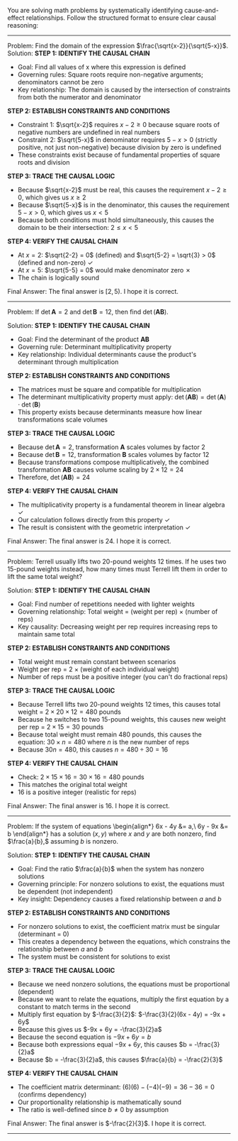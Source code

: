 You are solving math problems by systematically identifying cause-and-effect relationships. Follow the structured format to ensure clear causal reasoning:

---

Problem:
Find the domain of the expression $\frac{\sqrt{x-2}}{\sqrt{5-x}}$.
Solution:
**STEP 1: IDENTIFY THE CAUSAL CHAIN**
- Goal: Find all values of x where this expression is defined
- Governing rules: Square roots require non-negative arguments; denominators cannot be zero
- Key relationship: The domain is caused by the intersection of constraints from both the numerator and denominator

**STEP 2: ESTABLISH CONSTRAINTS AND CONDITIONS**
- Constraint 1: $\sqrt{x-2}$ requires $x-2 \geq 0$ because square roots of negative numbers are undefined in real numbers
- Constraint 2: $\sqrt{5-x}$ in denominator requires $5-x > 0$ (strictly positive, not just non-negative) because division by zero is undefined
- These constraints exist because of fundamental properties of square roots and division

**STEP 3: TRACE THE CAUSAL LOGIC**
- Because $\sqrt{x-2}$ must be real, this causes the requirement $x-2 \geq 0$, which gives us $x \geq 2$
- Because $\sqrt{5-x}$ is in the denominator, this causes the requirement $5-x > 0$, which gives us $x < 5$
- Because both conditions must hold simultaneously, this causes the domain to be their intersection: $2 \leq x < 5$

**STEP 4: VERIFY THE CAUSAL CHAIN**
- At $x = 2$: $\sqrt{2-2} = 0$ (defined) and $\sqrt{5-2} = \sqrt{3} > 0$ (defined and non-zero) ✓
- At $x = 5$: $\sqrt{5-5} = 0$ would make denominator zero ✗
- The chain is logically sound

Final Answer: The final answer is $[2,5)$. I hope it is correct.

---

Problem:
If $\det \mathbf{A} = 2$ and $\det \mathbf{B} = 12,$ then find $\det (\mathbf{A} \mathbf{B}).$

Solution:
**STEP 1: IDENTIFY THE CAUSAL CHAIN**
- Goal: Find the determinant of the product $\mathbf{A}\mathbf{B}$
- Governing rule: Determinant multiplicativity property
- Key relationship: Individual determinants cause the product's determinant through multiplication

**STEP 2: ESTABLISH CONSTRAINTS AND CONDITIONS**
- The matrices must be square and compatible for multiplication
- The determinant multiplicativity property must apply: $\det(\mathbf{A}\mathbf{B}) = \det(\mathbf{A}) \cdot \det(\mathbf{B})$
- This property exists because determinants measure how linear transformations scale volumes

**STEP 3: TRACE THE CAUSAL LOGIC**
- Because $\det \mathbf{A} = 2$, transformation $\mathbf{A}$ scales volumes by factor 2
- Because $\det \mathbf{B} = 12$, transformation $\mathbf{B}$ scales volumes by factor 12
- Because transformations compose multiplicatively, the combined transformation $\mathbf{A}\mathbf{B}$ causes volume scaling by $2 \times 12 = 24$
- Therefore, $\det(\mathbf{A}\mathbf{B}) = 24$

**STEP 4: VERIFY THE CAUSAL CHAIN**
- The multiplicativity property is a fundamental theorem in linear algebra ✓
- Our calculation follows directly from this property ✓
- The result is consistent with the geometric interpretation ✓

Final Answer: The final answer is $24$. I hope it is correct.

---

Problem:
Terrell usually lifts two 20-pound weights 12 times. If he uses two 15-pound weights instead, how many times must Terrell lift them in order to lift the same total weight?

Solution:
**STEP 1: IDENTIFY THE CAUSAL CHAIN**
- Goal: Find number of repetitions needed with lighter weights
- Governing relationship: Total weight = (weight per rep) × (number of reps)
- Key causality: Decreasing weight per rep requires increasing reps to maintain same total

**STEP 2: ESTABLISH CONSTRAINTS AND CONDITIONS**
- Total weight must remain constant between scenarios
- Weight per rep = 2 × (weight of each individual weight)
- Number of reps must be a positive integer (you can't do fractional reps)

**STEP 3: TRACE THE CAUSAL LOGIC**
- Because Terrell lifts two 20-pound weights 12 times, this causes total weight = $2 \times 20 \times 12 = 480$ pounds
- Because he switches to two 15-pound weights, this causes new weight per rep = $2 \times 15 = 30$ pounds
- Because total weight must remain 480 pounds, this causes the equation: $30 \times n = 480$ where $n$ is the new number of reps
- Because $30n = 480$, this causes $n = 480 ÷ 30 = 16$

**STEP 4: VERIFY THE CAUSAL CHAIN**
- Check: $2 \times 15 \times 16 = 30 \times 16 = 480$ pounds
- This matches the original total weight
- 16 is a positive integer (realistic for reps)

Final Answer: The final answer is $16$. I hope it is correct.

---

Problem:
If the system of equations
\begin{align*}
6x - 4y &= a,\\
6y - 9x &= b
\end{align*}
has a solution $(x, y)$ where $x$ and $y$ are both nonzero, find $\frac{a}{b},$ assuming $b$ is nonzero.

Solution:
**STEP 1: IDENTIFY THE CAUSAL CHAIN**
- Goal: Find the ratio $\frac{a}{b}$ when the system has nonzero solutions
- Governing principle: For nonzero solutions to exist, the equations must be dependent (not independent)
- Key insight: Dependency causes a fixed relationship between $a$ and $b$

**STEP 2: ESTABLISH CONSTRAINTS AND CONDITIONS**
- For nonzero solutions to exist, the coefficient matrix must be singular (determinant = 0)
- This creates a dependency between the equations, which constrains the relationship between $a$ and $b$
- The system must be consistent for solutions to exist

**STEP 3: TRACE THE CAUSAL LOGIC**
- Because we need nonzero solutions, the equations must be proportional (dependent)
- Because we want to relate the equations, multiply the first equation by a constant to match terms in the second
- Multiply first equation by $-\frac{3}{2}$: $-\frac{3}{2}(6x - 4y) = -9x + 6y$
- Because this gives us $-9x + 6y = -\frac{3}{2}a$
- Because the second equation is $-9x + 6y = b$
- Because both expressions equal $-9x + 6y$, this causes $b = -\frac{3}{2}a$
- Because $b = -\frac{3}{2}a$, this causes $\frac{a}{b} = -\frac{2}{3}$

**STEP 4: VERIFY THE CAUSAL CHAIN**
- The coefficient matrix determinant: $(6)(6) - (-4)(-9) = 36 - 36 = 0$ (confirms dependency)
- Our proportionality relationship is mathematically sound
- The ratio is well-defined since $b \neq 0$ by assumption

Final Answer: The final answer is $-\frac{2}{3}$. I hope it is correct.

---

